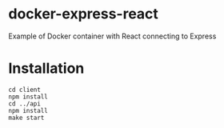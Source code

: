 # docker-express-react
Example of Docker container with React connecting to Express

# Installation

```
cd client
npm install
cd ../api
npm install
make start
```

